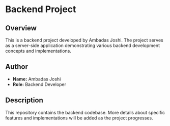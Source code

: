 # Backend Project

## Overview
This is a backend project developed by Ambadas Joshi. The project serves as a server-side application demonstrating various backend development concepts and implementations.

## Author
- **Name:** Ambadas Joshi
- **Role:** Backend Developer

## Description
This repository contains the backend codebase. More details about specific features and implementations will be added as the project progresses.
